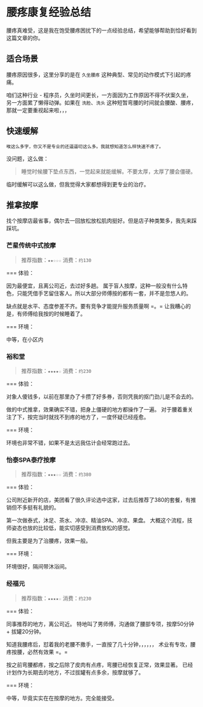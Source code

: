 # 腰疼康复经验总结

腰疼真难受，这是我在饱受腰疼困扰下的一点经验总结，希望能够帮助到恰好看到这篇文章的你。

## 适合场景

腰疼原因很多，这里分享的是在 `久坐腰疼` 这种典型、常见的动作模式下引起的疼痛。

咱们这种行业 - 程序员，久坐时间更长，一方面因为工作原因不得不伏案久坐，另一方面累了懒得动弹。如果在 `洗脸`、`洗头` 这种短暂弯腰的时间就会腰酸、腰疼，那就一定要重视起来啦，，，

## 快速缓解

`唉这么多字，你又不是专业的还逼逼叨这么多。我就想知道怎么样快速不疼了。`

没问题，这么做：

> 睡觉时候腰下垫点东西，一觉起来就能缓解。不要太厚，太厚了腰会僵硬。

临时缓解可以这么做，但我觉得大家都想得到更专业的治疗。

## 推拿按摩

找个按摩店最省事，偶尔去一回放松放松肌肉挺好。但是店子种类繁多，我先来踩踩坑。

### 芒星传统中式按摩

> 推荐指数：`★★☆☆☆`
> 消费：`约130`

=== 体验：

因为最便宜，且离公司近，去过好多趟。
属于盲人按摩，这种一般没有什么特色，只能凭借手艺留住客人。所以大部分师傅按的都有一套，并不是忽悠人的。

缺点就是水平、态度参差不齐。要有竞争才能提升服务质量啊 =。=
让我糟心的是，有师傅给我按的时候睡着了。

=== 环境：

中等，在小区内

### 裕和堂

> 推荐指数：`★★★★☆`
> 消费：`约230`

=== 体验：

对象人傻钱多，以前在那里办了卡攒了好多券，否则凭我的抠门劲儿是不会去的。

做的中式推拿，效果确实不错，把身上僵硬的地方都操作了一遍。
对于腰着重关注了下，按完当时就找不到疼的地方了，一度怀疑已经痊愈。

=== 环境：

环境也非常不错，如果不是太远我估计会经常跑过去。

### 怡泰SPA泰疗按摩

> 推荐指数：`★★★☆☆`
> 消费：`约380`

=== 体验：

公司附近新开的店，美团看了很久评论选中这家，过去后推荐了380的套餐，有推销但不多挺有礼貌的。

第一次做泰式，沐足、茶水、冲凉、精油SPA、冲凉、果盘。
大概这个流程，技师姿态也放的比较低，能实切感受到消费放松的感觉。

但我主要是为了治腰疼，效果一般。

=== 环境：

环境很好，隔间带沐浴间。

### 经福元

> 推荐指数：`★★★★☆`
> 消费：`约230`

=== 体验：

同事推荐的地方，离公司近。
特地叫了男师傅，沟通做了腰部专项，按摩50分钟 + 拔罐20分钟。

知道我腰疼后，怼着我的老腰不撒手，一直按了几十分钟，，，，，，
术业有专攻，腰疼按腰，必然有效果 =。=

按之前弯腰都疼，按之后除了皮肉有点疼，弯腰已经恢复正常，效果显著。
已经计划作为长期去的地方，不过拔罐有点多余，按摩就够了。

=== 环境：

中等，毕竟实实在在按摩的地方。完全能接受。
